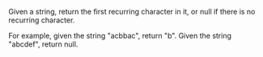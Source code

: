 Given a string, return the first recurring character in it, or null if there is no recurring character.

For example, given the string "acbbac", return "b". Given the string "abcdef", return null.
